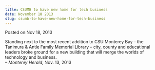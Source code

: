 ```yaml
---
title: CSUMB to have new home for tech business
date: November 18 2013
slug: csumb-to-have-new-home-for-tech-business
---
```


 



<span class="date">Posted on Nov 18, 2013    </span>
<p>Standing next to the most recent addition to CSU Monterey Bay &#x2013;
the Tanimura &amp; Antle Family Memorial Library &#x2013; city, county and
educational leaders broke ground for a new building that will merge
the worlds of technology and business.<br>
&#x2013; <em>Monterey Herald</em>, Nov. 13, 2013</br></p>





 

